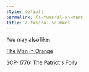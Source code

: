 ```yaml
---
style: default
permalink: Xa-funeral-on-mars
title: a-funeral-on-mars
---
```

You may also like:

[The Man in Orange](http://scp-wiki.net/the-man-in-orange)

[SCP-1776: The Patriot's Folly](http://scp-wiki.net/scp-1776)
